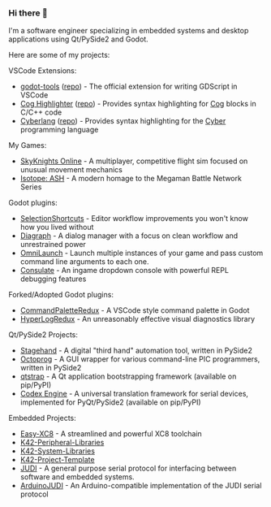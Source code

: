 ### Hi there 👋

I'm a software engineer specializing in embedded systems and desktop applications using Qt/PySide2 and Godot.

Here are some of my projects:

VSCode Extensions:
- [godot-tools](https://marketplace.visualstudio.com/items?itemName=geequlim.godot-tools) ([repo](https://github.com/godotengine/godot-vscode-plugin)) - The official extension for writing GDScript in VSCode
- [Cog Highlighter](https://marketplace.visualstudio.com/items?itemName=DaelonSuzuka.cog) ([repo](https://github.com/DaelonSuzuka/cog-vscode)) - Provides syntax highlighting for [Cog](https://nedbatchelder.com/code/cog/) blocks in C/C++ code
- [Cyberlang](https://marketplace.visualstudio.com/items?itemName=DaelonSuzuka.cyber) ([repo](https://github.com/DaelonSuzuka/cyber-vscode)) - Provides syntax highlighting for the [Cyber](https://cyberscript.dev) programming language

My Games:
- [SkyKnights Online](https://github.com/DaelonSuzuka/SkyknightsOnline) - A multiplayer, competitive flight sim focused on unusual movement mechanics
- [Isotope: ASH](https://store.steampowered.com/app/1793530/Isotope_ASH/) - A modern homage to the Megaman Battle Network Series

Godot plugins:
- [SelectionShortcuts](https://github.com/DaelonSuzuka/SelectionShortcuts) - Editor workflow improvements you won't know how you lived without
- [Diagraph](https://github.com/DaelonSuzuka/Diagraph) - A dialog manager with a focus on clean workflow and unrestrained power
- [OmniLaunch](https://github.com/DaelonSuzuka/OmniLaunch) - Launch multiple instances of your game and pass custom command line arguments to each one.
- [Consulate](https://github.com/DaelonSuzuka/consulate) - An ingame dropdown console with powerful REPL debugging features

Forked/Adopted Godot plugins:
- [CommandPaletteRedux](https://github.com/DaelonSuzuka/CommandPaletteRedux) - A VSCode style command palette in Godot
- [HyperLogRedux](https://github.com/DaelonSuzuka/HyperLogRedux) - An unreasonably effective visual diagnostics library

Qt/PySide2 Projects:
- [Stagehand](https://github.com/DaelonSuzuka/Stagehand) - A digital "third hand" automation tool, written in PySide2
- [Octoprog](https://github.com/DaelonSuzuka/Octoprog) - A GUI wrapper for various command-line PIC programmers, written in PySide2
- [qtstrap](https://github.com/qtstrap/qtstrap) - A Qt application bootstrapping framework (available on pip/PyPI)
- [Codex Engine](https://github.com/Codex-Engine/codex-engine-pyqt) - A universal translation framework for serial devices, implemented for PyQt/PySide2 (available on pip/PyPI)

Embedded Projects:
- [Easy-XC8](https://github.com/DaelonSuzuka/Easy-XC8) - A streamlined and powerful XC8 toolchain
- [K42-Peripheral-Libraries](https://github.com/DaelonSuzuka/K42-Peripheral-Libraries)
- [K42-System-Libraries](https://github.com/DaelonSuzuka/K42-System-Libraries)
- [K42-Project-Template](https://github.com/DaelonSuzuka/K42-Project-Template)
- [JUDI](https://github.com/Codex-Engine/JUDI) - A general purpose serial protocol for interfacing between software and embedded systems.
- [ArduinoJUDI](https://github.com/Codex-Engine/ArduinoJUDI) - An Arduino-compatible implementation of the JUDI serial protocol

